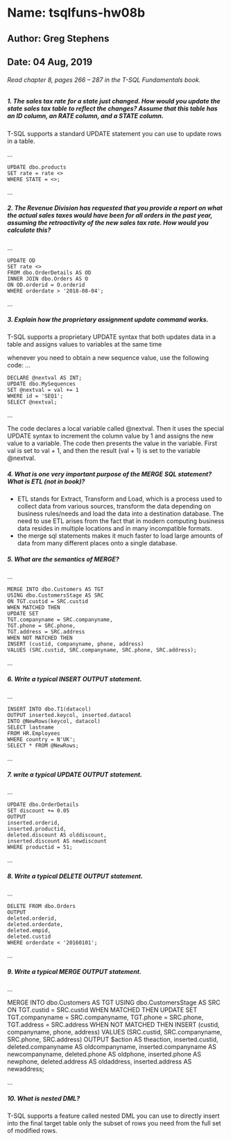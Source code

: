# Name: tsqlfuns-hw08b
## Author: Greg Stephens
## Date: 04 Aug, 2019

###### Read chapter 8, pages 266 – 287 in the T-SQL Fundamentals book.

##### 1. The sales tax rate for a state just changed. How would you update the state sales tax table to reflect the changes? Assume that this table has an ID column, an RATE column, and a STATE column.
T-SQL supports a standard UPDATE statement you can use to update rows in a table.

...

    UPDATE dbo.products
    SET rate = rate <>
    WHERE STATE = <>;

...


##### 2. The Revenue Division has requested that you provide a report on what the actual sales taxes would have been for all orders in the past year, assuming the retroactivity of the new sales tax rate. How would you calculate this?
...

    UPDATE OD
    SET rate <>
    FROM dbo.OrderDetails AS OD
    INNER JOIN dbo.Orders AS O
    ON OD.orderid = O.orderid
    WHERE orderdate > '2018-08-04';

...

##### 3. Explain how the proprietary assignment update command works.
T-SQL supports a proprietary UPDATE syntax that both updates data in a table and assigns values to variables at the same time

whenever you need to obtain a new sequence value, use the following code:
...

    DECLARE @nextval AS INT;
    UPDATE dbo.MySequences
    SET @nextval = val += 1
    WHERE id = 'SEQ1';
    SELECT @nextval;

...

The code declares a local variable called @nextval. Then it uses the special UPDATE syntax to
increment the column value by 1 and assigns the new value to a variable. The code then presents the
value in the variable. First val is set to val + 1, and then the result (val + 1) is set to the variable @nextval.
##### 4. What is one very important purpose of the MERGE SQL statement? What is ETL (not in book)?
- ETL stands for Extract, Transform and Load, which is a process used to collect data from various sources, transform the data depending on business rules/needs and load the data into a destination database. The need to use ETL arises from the fact that in modern computing business data resides in multiple locations and in many incompatible formats.
- the merge sql statements makes it much faster to load large amounts of data from many different places onto a single database.

##### 5. What are the semantics of MERGE?

...

    MERGE INTO dbo.Customers AS TGT
    USING dbo.CustomersStage AS SRC
    ON TGT.custid = SRC.custid
    WHEN MATCHED THEN
    UPDATE SET
    TGT.companyname = SRC.companyname,
    TGT.phone = SRC.phone,
    TGT.address = SRC.address
    WHEN NOT MATCHED THEN
    INSERT (custid, companyname, phone, address)
    VALUES (SRC.custid, SRC.companyname, SRC.phone, SRC.address);

...

##### 6. Write a typical INSERT OUTPUT statement.

...

    INSERT INTO dbo.T1(datacol)
    OUTPUT inserted.keycol, inserted.datacol
    INTO @NewRows(keycol, datacol)
    SELECT lastname
    FROM HR.Employees
    WHERE country = N'UK';
    SELECT * FROM @NewRows;

...

##### 7. write a typical UPDATE OUTPUT statement.

...

    UPDATE dbo.OrderDetails
    SET discount += 0.05
    OUTPUT
    inserted.orderid,
    inserted.productid,
    deleted.discount AS olddiscount,
    inserted.discount AS newdiscount
    WHERE productid = 51;

...

##### 8. Write a typical DELETE OUTPUT statement.

...

    DELETE FROM dbo.Orders
    OUTPUT
    deleted.orderid,
    deleted.orderdate,
    deleted.empid,
    deleted.custid
    WHERE orderdate < '20160101';

...

##### 9. Write a typical MERGE OUTPUT statement.

...

MERGE INTO dbo.Customers AS TGT
USING dbo.CustomersStage AS SRC
ON TGT.custid = SRC.custid
WHEN MATCHED THEN
UPDATE SET
TGT.companyname = SRC.companyname,
TGT.phone = SRC.phone,
TGT.address = SRC.address
WHEN NOT MATCHED THEN
INSERT (custid, companyname, phone, address)
VALUES (SRC.custid, SRC.companyname, SRC.phone, SRC.address)
OUTPUT $action AS theaction, inserted.custid,
deleted.companyname AS oldcompanyname,
inserted.companyname AS newcompanyname,
deleted.phone AS oldphone,
inserted.phone AS newphone,
deleted.address AS oldaddress,
inserted.address AS newaddress;

...

##### 10. What is nested DML?
T-SQL supports a feature called
nested DML you can use to directly insert into the final target table only the subset of rows you need from the full set of modified rows.
